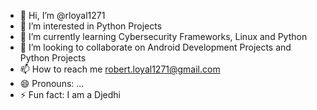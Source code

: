 - 👋 Hi, I’m @rloyal1271
- 👀 I’m interested in Python Projects
- 🌱 I’m currently learning Cybersecurity Frameworks, Linux and Python
- 💞️ I’m looking to collaborate on Android Development Projects and Python Projects
- 📫 How to reach me robert.loyal1271@gmail.com
- 😄 Pronouns: ...
- ⚡ Fun fact: I am a Djedhi

<!---
rloyal1271/rloyal1271 is a ✨ special ✨ repository because its `README.md` (this file) appears on your GitHub profile.
You can click the Preview link to take a look at your changes.
--->
